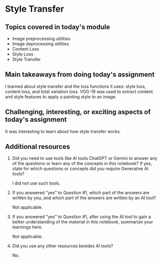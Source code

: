 # Style Transfer

## Topics covered in today's module
* Image preprocessing utilities
* Image deprocessing utilities
* Content Loss
* Style Loss
* Style Transfer

## Main takeaways from doing today's assignment
I learned about style transfer and the loss functions it uses: style loss, content loss, and total variation loss. VGG-19 was used to extract content and style features to apply a painting style to an image.

## Challenging, interesting, or exciting aspects of today's assignment
It was interesting to learn about how style transfer works.

## Additional resources
1. Did you need to use tools like AI tools ChatGPT or Gemini to answer any of the questions or learn any of the concepts in this notebook? If  yes, state for which questions or concepts did you require Generative AI tools? 

    I did not use such tools.

2. If you answered "yes" to Question #1, which part of the answers are written by you, and which part of the answers are written by an AI tool? 

    Not applicable.

3. If you answered "yes" to Question #1, after using the AI tool to gain a better understanding of the material in this notebook, summarize your learnings here.

    Not applicable.

4. Did you use any other resources besides AI tools?

    No.
